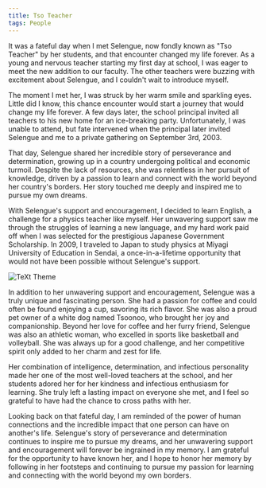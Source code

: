 ```yaml
---
title: Tso Teacher
tags: People
---
```


It was a fateful day when I met Selengue, now fondly known as "Tso Teacher" by her students, and that encounter changed my life forever. As a young and nervous teacher starting my first day at school, I was eager to meet the new addition to our faculty. The other teachers were buzzing with excitement about Selengue, and I couldn't wait to introduce myself.

The moment I met her, I was struck by her warm smile and sparkling eyes. Little did I know, this chance encounter would start a journey that would change my life forever. A few days later, the school principal invited all teachers to his new home for an ice-breaking party. Unfortunately, I was unable to attend, but fate intervened when the principal later invited Selengue and me to a private gathering on September 3rd, 2003.

That day, Selengue shared her incredible story of perseverance and determination, growing up in a country undergoing political and economic turmoil. Despite the lack of resources, she was relentless in her pursuit of knowledge, driven by a passion to learn and connect with the world beyond her country's borders. Her story touched me deeply and inspired me to pursue my own dreams.

With Selengue's support and encouragement, I decided to learn English, a challenge for a physics teacher like myself. Her unwavering support saw me through the struggles of learning a new language, and my hard work paid off when I was selected for the prestigious Japanese Government Scholarship. In 2009, I traveled to Japan to study physics at Miyagi University of Education in Sendai, a once-in-a-lifetime opportunity that would not have been possible without Selengue's support.

![TeXt Theme](https://storage.googleapis.com/twittersheet-275317/cdc_dataset_de_interview/tso_bagsh.jpg)

In addition to her unwavering support and encouragement, Selengue was a truly unique and fascinating person. She had a passion for coffee and could often be found enjoying a cup, savoring its rich flavor. She was also a proud pet owner of a white dog named Tsoonoo, who brought her joy and companionship. Beyond her love for coffee and her furry friend, Selengue was also an athletic woman, who excelled in sports like basketball and volleyball. She was always up for a good challenge, and her competitive spirit only added to her charm and zest for life.

Her combination of intelligence, determination, and infectious personality made her one of the most well-loved teachers at the school, and her students adored her for her kindness and infectious enthusiasm for learning. She truly left a lasting impact on everyone she met, and I feel so grateful to have had the chance to cross paths with her.

Looking back on that fateful day, I am reminded of the power of human connections and the incredible impact that one person can have on another's life. Selengue's story of perseverance and determination continues to inspire me to pursue my dreams, and her unwavering support and encouragement will forever be ingrained in my memory. I am grateful for the opportunity to have known her, and I hope to honor her memory by following in her footsteps and continuing to pursue my passion for learning and connecting with the world beyond my own borders.
